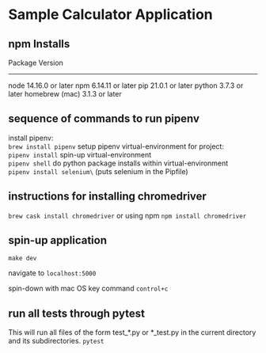 # Sample Calculator Application

## npm Installs
Package            Version
------------------ -------
node               14.16.0 or later
npm                6.14.11 or later
pip                21.0.1 or later
python             3.7.3 or later
homebrew (mac)     3.1.3 or later

## sequence of commands to run pipenv
install pipenv:   
```brew install pipenv```
setup pipenv virtual-environment for project:    
```pipenv install```
spin-up virtual-environment  
```pipenv shell```
do python package installs within virtual-environment  
```pipenv install selenium\```
    (puts selenium in the Pipfile)  
    

## instructions for installing chromedriver

```brew cask install chromedriver```
or using npm
```npm install chromedriver```

## spin-up application

````make dev````

navigate to `localhost:5000`

spin-down with mac OS key command
````control+c````

## run all tests through pytest

This will run all files of the form test_*.py or *_test.py in the current directory and its subdirectories.
```pytest```